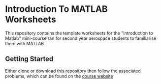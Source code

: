 # Introduction To MATLAB Worksheets

This repository contains the template worksheets for the "Introduction to Matlab" mini-course ran for second year aerospace students to familiarise them with MATLAB

## Getting Started

Either clone or download this repository then follow the associated problems, which can be found on the [course website](https://i2sc.fintanhealy.co.uk)

